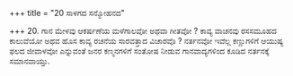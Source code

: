 +++
title = "20 ಸಾಳಗದ ಸನ್ಮೋಹನದ"

+++
20. ಗಾನ ಮೇಳವು ಆಕರ್ಷಣೆಯ ಮಳೆಗಾಲವೋ ಅಥವಾ ಗೀತವೋ ? ಕಾವ್ಯ ವಾಚನವು ರಸಸಮೂಹದ ಕಾಲುವೆಯೋ ಅಥವ ಹೊಸ ಕಾವ್ಯ ರಚನೆಯ ಸಾರವತ್ತಾದ ವಿಚಾರವೊ ? ನರ್ತನವೋ ಇವೆಲ್ಲ ಕಣ್ಣುಗಳಿಗೆ ಆಯುಷ್ಯ ಫಲದ ಜೀವಾಳವೋ  ಎನ್ನುವಂತೆ  ಜನರ ಕಣ್ಮನಗಳಿಗೆ ಸಂತೋಷ ನೀಡುವ  ಗಾನವಾದ್ಯಗಳಿಂದ ಕೂಡಿದ ನರ್ತನಕ್ಕೆ ಸಮಾನವಾಯ್ತು.